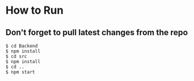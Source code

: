 # How to Run

## Don't forget to pull latest changes from the repo

```
$ cd Backend
$ npm install
$ cd src
$ npm install
$ cd ..
$ npm start
```
